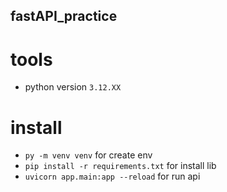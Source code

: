 ## fastAPI_practice

# tools
- python version `3.12.XX`

# install
- `py -m venv venv` for create env
- `pip install -r requirements.txt` for install lib
- `uvicorn app.main:app --reload` for run api